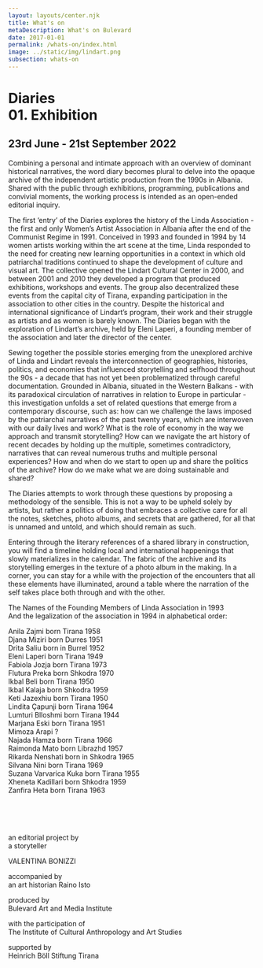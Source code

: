 ```yaml
---
layout: layouts/center.njk
title: What's on
metaDescription: What's on Bulevard
date: 2017-01-01
permalink: /whats-on/index.html
image: ../static/img/lindart.png
subsection: whats-on
---
```


# Diaries <br/> 01. Exhibition
## 23rd June - 21st September 2022

Combining a personal and intimate approach with an overview of dominant historical narratives, the word diary becomes plural to delve into the opaque archive of the independent artistic production from the 1990s in Albania. Shared with the public through exhibitions, programming, publications and convivial moments, the working process is intended as an open-ended editorial inquiry.
 
The first ‘entry’ of the Diaries explores the history of the Linda Association - the first and only Women’s Artist Association in Albania after the end of the Communist Regime in 1991. Conceived in 1993 and founded in 1994 by 14 women artists working within the art scene at the time, Linda responded to the need for creating new learning opportunities in a context in which old patriarchal traditions continued to shape the development of culture and visual art. The collective opened the Lindart Cultural Center in 2000, and between 2001 and 2010 they developed a program that produced exhibitions, workshops and events. The group also decentralized these events from the capital city of Tirana, expanding participation in the association to other cities in the country. Despite the historical and international significance of Lindart’s program, their work and their struggle as artists and as women is barely known. The Diaries began with the exploration of Lindart’s archive, held by Eleni Laperi, a founding member of the association and later the director of the center. 
 
Sewing together the possible stories emerging from the unexplored archive of Linda and Lindart reveals the interconnection of geographies, histories, politics, and economies that influenced storytelling and selfhood throughout the 90s - a decade that has not yet been problematized through careful documentation. Grounded in Albania, situated in the Western Balkans - with its paradoxical circulation of narratives in relation to Europe in particular - this investigation unfolds a set of related questions that emerge from a contemporary discourse, 
such as: 
how can we challenge the laws imposed by the patriarchal narratives of the past twenty years, which  are interwoven with our daily lives and work? What is the role of economy in the way we approach and transmit storytelling? How can we navigate the art history of recent decades by holding up the multiple, sometimes contradictory, narratives that can reveal numerous truths and multiple personal experiences? How and when do we start to open up and share the politics of the archive? How do we make what we are doing sustainable and shared?

The Diaries attempts to work through these questions by proposing a methodology of the sensible. This is not a way to be upheld solely by artists, but rather a politics of doing that embraces a collective care for all the notes, sketches, photo albums, and secrets that are gathered, for all that is unnamed and untold, and which should remain as such.

Entering through the literary references of a shared library in construction, you will find a timeline holding local and international happenings that slowly materializes in the calendar. The fabric of the archive and its storytelling emerges in the texture of a photo album in the making. In a corner, you can stay for a while with the projection of the encounters that all these elements have illuminated, around a table where the narration of the self takes place both through and with the other.


<p class="centered">The Names of the Founding Members of Linda Association in 1993<br/>
And the legalization of the association in 1994 in alphabetical order:</p>
 
<p class="centered">Anila Zajmi born Tirana 1958<br/>
Djana Miziri born Durres 1951<br/>
Drita Saliu born in Burrel 1952<br/>
Eleni Laperi born Tirana 1949<br/>
Fabiola Jozja  born Tirana 1973<br/>
Flutura Preka born Shkodra 1970<br/>
Ikbal Beli born Tirana 1950<br/>
Ikbal Kalaja born Shkodra 1959<br/>
Keti Jazexhiu born Tirana 1950<br/>
Lindita Çapunji born Tirana 1964<br/>
Lumturi Blloshmi born Tirana 1944 <br/>
Marjana Eski born Tirana 1951<br/>
Mimoza Arapi ?<br/>
Najada Hamza born Tirana 1966<br/>
Raimonda Mato born Librazhd 1957<br/>
Rikarda Nenshati born in Shkodra 1965<br/>
Silvana Nini born Tirana 1969<br/>
Suzana Varvarica Kuka born Tirana 1955<br/>
Xheneta Kadillari born Shkodra 1959<br/>
Zanfira Heta born Tirana 1963</p>

<br />
<br />
<br />


<p class="centered">an editorial project by<br/>
a storyteller</p>
<p class="centered important">VALENTINA BONIZZI</p>


<p class="centered">accompanied by<br />
an art historian 
Raino Isto </p>

<p class="centered">produced by<br/>
Bulevard Art and Media Institute <p>

<p class="centered">with the participation of<br/>
The Institute of Cultural Anthropology and Art Studies </p>

<p class="centered">supported by<br/>
Heinrich Böll Stiftung Tirana</p>
